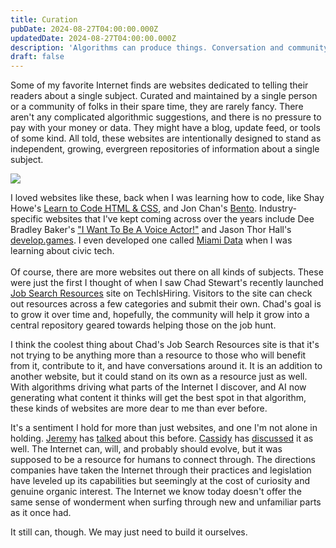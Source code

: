```yaml
---
title: Curation
pubDate: 2024-08-27T04:00:00.000Z
updatedDate: 2024-08-27T04:00:00.000Z
description: 'Algorithms can produce things. Conversation and community, not so much.'
draft: false
---
```


Some of my favorite Internet finds are websites dedicated to telling their readers about a single subject. Curated and maintained by a single person or a community of folks in their spare time, they are rarely fancy. There aren't any complicated algorithmic suggestions, and there is no pressure to pay with your money or data. They might have a blog, update feed, or tools of some kind. All told, these websites are intentionally designed to stand as independent, growing, evergreen repositories of information about a single subject.

![](</public/assets/media/Screenshot 2024-08-26 at 11.40.35 PM.png>)

I loved websites like these, back when I was learning how to code, like Shay Howe's [Learn to Code HTML & CSS](https://learn.shayhowe.com/), and Jon Chan's [Bento](https://bento.io). Industry-specific websites that I've kept coming across over the years include Dee Bradley Baker's ["I Want To Be A Voice Actor!"](https://iwanttobeavoiceactor.com/) and Jason Thor Hall's [develop.games](https://www.develop.games/). I even developed one called [Miami Data](https://cdvillard.github.io/miami-data/) when I was learning about civic tech.\
\
Of course, there are more websites out there on all kinds of subjects. These were just the first I thought of when I saw Chad Stewart's recently launched [Job Search Resources](https://job-search-resources.techishiring.com/) site on TechIsHiring. Visitors to the site can check out resources across a few categories and submit their own. Chad's goal is to grow it over time and, hopefully, the community will help it grow into a central repository geared towards helping those on the job hunt.

I think the coolest thing about Chad's Job Search Resources site is that it's not trying to be anything more than a resource to those who will benefit from it, contribute to it, and have conversations around it. It is an addition to another website, but it could stand on its own as a resource just as well. With algorithms driving what parts of the Internet I discover, and AI now generating what content it thinks will get the best spot in that algorithm, these kinds of websites are more dear to me than ever before.

It's a sentiment I hold for more than just websites, and one I'm not alone in holding. [Jeremy](https://adactio.com/journal/21241 "Jeremy") has [talked](https://adactio.com/journal/21278) about this before. [Cassidy](https://cassidoo.co/post/human-curation/) has [discussed](https://cassidoo.co/post/seattle-internet/) it as well. The Internet can, will, and probably should evolve, but it was supposed to be a resource for humans to connect through. The directions companies have taken the Internet through their practices and legislation have leveled up its capabilities but seemingly at the cost of curiosity and genuine organic interest. The Internet we know today doesn't offer the same sense of wonderment when surfing through new and unfamiliar parts as it once had.

It still can, though. We may just need to build it ourselves.

